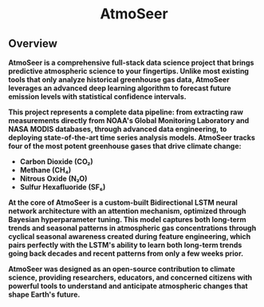 <div align="center">
  <h1><b>AtmoSeer<b></h1>
</div>

## Overview
AtmoSeer is a comprehensive full-stack data science project that brings predictive atmospheric science to your fingertips. Unlike most existing tools that only analyze historical greenhouse gas data, AtmoSeer leverages an advanced deep learning algorithm to forecast future emission levels with statistical confidence intervals.

This project represents a complete data pipeline: from extracting raw measurements directly from NOAA's Global Monitoring Laboratory and NASA MODIS databases, through advanced data engineering, to deploying state-of-the-art time series analysis models. AtmoSeer tracks four of the most potent greenhouse gases that drive climate change:

* Carbon Dioxide (CO₂)
* Methane (CH₄)
* Nitrous Oxide (N₂O)
* Sulfur Hexafluoride (SF₆)

At the core of AtmoSeer is a custom-built Bidirectional LSTM neural network architecture with an attention mechanism, optimized through Bayesian hyperparameter tuning. This model captures both long-term trends and seasonal patterns in atmospheric gas concentrations through cyclical seasonal awareness created during feature engineering, which pairs perfectly with the LSTM's ability to learn both long-term trends going back decades and recent patterns from only a few weeks prior.

AtmoSeer was designed as an open-source contribution to climate science, providing researchers, educators, and concerned citizens with powerful tools to understand and anticipate atmospheric changes that shape Earth's future.
